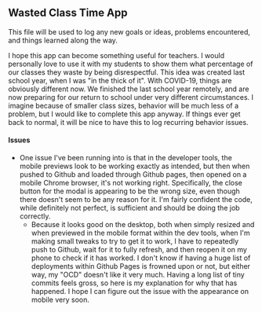 ## Wasted Class Time App

This file will be used to log any new goals or ideas, problems encountered, and things learned along the way. 

I hope this app can become something useful for teachers. I would personally love to use it with my students to show them what percentage of our classes they waste by being disrespectful. This idea was created last school year, when I was "in the thick of it". With COVID-19, things are obviously different now. We finished the last school year remotely, and are now preparing for our return to school under very different circumstances. I imagine because of smaller class sizes, behavior will be much less of a problem, but I would like to complete this app anyway. If things ever get back to normal, it will be nice to have this to log recurring behavior issues.

#### Issues
- One issue I've been running into is that in the developer tools, the mobile previews look to be working exactly as intended, but then when pushed to Github and loaded through Github pages, then opened on a mobile Chrome browser, it's not working right. Specifically, the close button for the modal is appearing to be the wrong size, even though there doesn't seem to be any reason for it. I'm fairly confident the code, while definitely not perfect, is sufficient and should be doing the job correctly.
  - Because it looks good on the desktop, both when simply resized and when previewed in the mobile format within the dev tools, when I'm making small tweaks to try to get it to work, I have to repeatedly push to Github, wait for it to fully refresh, and then reopen it on my phone to check if it has worked. I don't know if having a huge list of deployments within Github Pages is frowned upon or not, but either way, my "OCD" doesn't like it very much. Having a long list of tiny commits feels gross, so here is my explanation for why that has happened. I hope I can figure out the issue with the appearance on mobile very soon.